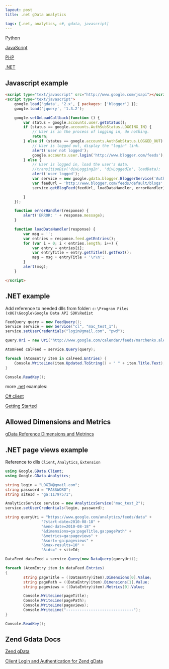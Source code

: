 ```yaml
---
layout: post
title: .net gData analytics

tags: [.net, analytics, c#, gdata, javascript]
---
```


[Python](http://code.google.com/p/gdata-python-client/)

[JavaScript](http://code.google.com/p/gdata-javascript-client/)

[PHP](http://framework.zend.com/download/gdata)

[.NET](http://code.google.com/p/google-gdata/)

Javascript example
------------------

```html
<script type="text/javascript" src="http://www.google.com/jsapi"></script>
<script type="text/javascript">
    google.load('gdata', '2.x', { packages: ['blogger'] });
    google.load('jquery', '1.3.2');

    google.setOnLoadCallback(function () {
        var status = google.accounts.user.getStatus();
        if (status == google.accounts.AuthSubStatus.LOGGING_IN) {
            // User is in the process of logging in, do nothing.
            return;
        } else if (status == google.accounts.AuthSubStatus.LOGGED_OUT) {
            // User is logged out, display the "login" link.
            alert('user not logged');
            google.accounts.user.login('http://www.blogger.com/feeds');
        } else {
            // User is logged in, load the user's data.
            //transitionDiv('divLoggingIn', 'divLoggedIn', loadData);
            alert('user logged');
            var service = new google.gdata.blogger.BloggerService('AuthSubJS Sample');
            var feedUrl = 'http://www.blogger.com/feeds/default/blogs';
            service.getBlogFeed(feedUrl, loadDataHandler, errorHandler);

        }
    });

    function errorHandler(response) {
        alert('ERROR: ' + response.message);
    }

    function loadDataHandler(response) {
        var msg = '';
        var entries = response.feed.getEntries();
        for (var i = 0; i < entries.length; i++) {
            var entry = entries[i];
            var entryTitle = entry.getTitle().getText();
            msg = msg + entryTitle + '\r\n';
        }
        alert(msg);
    }

</script>
```

.NET example
------------

Add reference to needed dlls from folder: `c:\Program Files (x86)\Google\Google Data API SDK\Redist`

```csharp
FeedQuery query = new FeedQuery();
Service service = new Service("cl", "mac_test_1");
service.setUserCredentials("login@gmail.com", "pwd");

query.Uri = new Uri("http://www.google.com/calendar/feeds/marchenko.alexandr@gmail.com/private/full");

AtomFeed calFeed = service.Query(query);

foreach (AtomEntry item in calFeed.Entries) {
    Console.WriteLine(item.Updated.ToString() + " " + item.Title.Text);
}

Console.ReadKey();
```

more [.net](https://docs.google.com/document/d/1SBx8Fdei_Wljx4mNtpiDZLfipYbO76hdL5lDEvH8lgg/edit?hl=ru) examples:

[C# client](http://code.google.com/intl/ru/apis/gdata/client-cs.html)

[Getting Started](http://google-gdata.googlecode.com/svn/docs/folder1/GettingStarted.html)

Allowed Dimensions and Metrics
------------------------------

[gData Reference Dimensions and Metrincs](http://code.google.com/intl/ru/apis/analytics/docs/gdata/gdataReferenceDimensionsMetrics.html)

.NET page views example
-----------------------

Reference to dlls `Client`, `Analytics`, `Extension`

```csharp
using Google.GData.Client;
using Google.GData.Analytics;

string login = "LOGIN@gmail.com";
string password = "PASSWORD";
string siteId = "ga:11797571";

AnalyticsService service = new AnalyticsService("mac_test_2");
service.setUserCredentials(login, password);

string queryUri = "https://www.google.com/analytics/feeds/data" +
                "?start-date=2010-08-18" +
                "&end-date=2010-08-18" +
                "&dimensions=ga:pageTitle,ga:pagePath" +
                "&metrics=ga:pageviews" +
                "&sort=-ga:pageviews" +
                "&max-results=10" +
                "&ids=" + siteId;

DataFeed dataFeed = service.Query(new DataQuery(queryUri));

foreach (AtomEntry item in dataFeed.Entries)
{
        string pageTitle = ((DataEntry)item).Dimensions[0].Value;
        string pagePath = ((DataEntry)item).Dimensions[1].Value;
        string pageviews = ((DataEntry)item).Metrics[0].Value;

        Console.WriteLine(pageTitle);
        Console.WriteLine(pagePath);
        Console.WriteLine(pageviews);
        Console.WriteLine("------------------------------");
}

Console.ReadKey();
```

Zend Gdata Docs
---------------

[Zend gData](http://framework.zend.com/manual/en/zend.gdata.html)

[Client Login and Authentication for Zend gData](http://www.ngoprekweb.com/2006/11/04/clientlogin-authentication-for-zend-gdata/)

